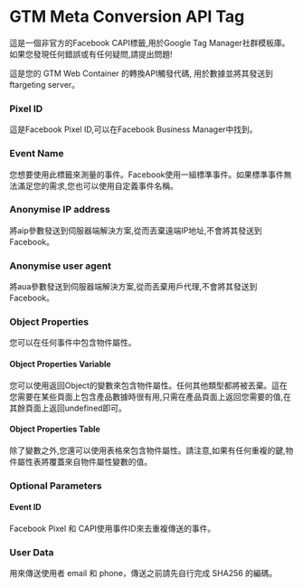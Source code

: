 # GTM Meta Conversion API Tag


這是一個非官方的Facebook CAPI標籤,用於Google Tag Manager社群模板庫。如果您發現任何錯誤或有任何疑問,請提出問題!


這是您的 GTM Web Container 的轉換API觸發代碼, 用於數據並將其發送到 ftargeting server。


### Pixel ID


這是Facebook Pixel ID,可以在Facebook Business Manager中找到。


### Event Name


您想要使用此標籤來測量的事件。Facebook使用一組標準事件。如果標準事件無法滿足您的需求,您也可以使用自定義事件名稱。


### Anonymise IP address


將aip參數發送到伺服器端解決方案,從而丟棄遠端IP地址,不會將其發送到Facebook。


### Anonymise user agent


將aua參數發送到伺服器端解決方案,從而丟棄用戶代理,不會將其發送到Facebook。


### Object Properties


您可以在任何事件中包含物件屬性。


#### Object Properties Variable


您可以使用返回Object的變數來包含物件屬性。任何其他類型都將被丟棄。這在您需要在某些頁面上包含產品數據時很有用,只需在產品頁面上返回您需要的值,在其餘頁面上返回undefined即可。


#### Object Properties Table


除了變數之外,您還可以使用表格來包含物件屬性。請注意,如果有任何重複的鍵,物件屬性表將覆蓋來自物件屬性變數的值。


### Optional Parameters


#### Event ID


Facebook Pixel 和 CAPI使用事件ID來去重複傳送的事件。


### User Data


用來傳送使用者 email 和 phone，傳送之前請先自行完成 SHA256 的編碼。